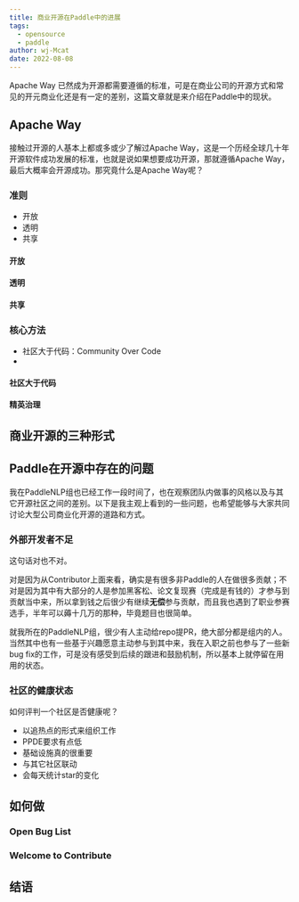 ```yaml
---
title: 商业开源在Paddle中的进展
tags:
  - opensource
  - paddle
author: wj-Mcat
date: 2022-08-08
---
```


Apache Way 已然成为开源都需要遵循的标准，可是在商业公司的开源方式和常见的开元商业化还是有一定的差别，这篇文章就是来介绍在Paddle中的现状。

## Apache Way

接触过开源的人基本上都或多或少了解过Apache Way，这是一个历经全球几十年开源软件成功发展的标准，也就是说如果想要成功开源，那就遵循Apache Way，最后大概率会开源成功。那究竟什么是Apache Way呢？

### 准则

* 开放
* 透明
* 共享

#### 开放

#### 透明

#### 共享

### 核心方法

* 社区大于代码：Community Over Code
* 

#### 社区大于代码

#### 精英治理

#### 

## 商业开源的三种形式

## Paddle在开源中存在的问题

我在PaddleNLP组也已经工作一段时间了，也在观察团队内做事的风格以及与其它开源社区之间的差别。以下是我主观上看到的一些问题，也希望能够与大家共同讨论大型公司商业化开源的道路和方式。

### 外部开发者不足

这句话对也不对。

对是因为从Contributor上面来看，确实是有很多非Paddle的人在做很多贡献；不对是因为其中有大部分的人是参加黑客松、论文复现赛（完成是有钱的）才参与到贡献当中来，所以拿到钱之后很少有继续**无偿**参与贡献，而且我也遇到了职业参赛选手，半年可以薅十几万的那种，毕竟题目也很简单。

就我所在的PaddleNLP组，很少有人主动给repo提PR，绝大部分都是组内的人。当然其中也有一些基于兴趣愿意主动参与到其中来，我在入职之前也参与了一些新bug fix的工作，可是没有感受到后续的跟进和鼓励机制，所以基本上就停留在用用的状态。

### 社区的健康状态

如何评判一个社区是否健康呢？

* 以追热点的形式来组织工作
* PPDE要求有点低
* 基础设施真的很重要
* 与其它社区联动
* 会每天统计star的变化


## 如何做

### Open Bug List

### Welcome to Contribute

## 结语